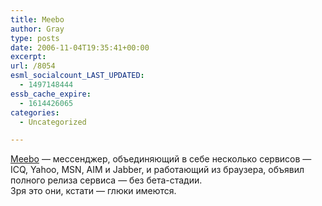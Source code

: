 ```yaml
---
title: Meebo
author: Gray
type: posts
date: 2006-11-04T19:35:41+00:00
excerpt:
url: /8054
esml_socialcount_LAST_UPDATED:
  - 1497148444
essb_cache_expire:
  - 1614426065
categories:
  - Uncategorized

---
```








<a href="http://www.meebo.com" target="_blank">Meebo</a> &#8212; мессенджер, объединяющий в себе несколько сервисов &#8212; ICQ, Yahoo, MSN, AIM и Jabber, и работающий из браузера, объявил полного релиза сервиса &#8212; без бета-стадии.  
Зря это они, кстати &#8212; глюки имеются.